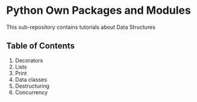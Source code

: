 # Python Own Packages and Modules
This sub-repository contains tutorials about Data Structures

## Table of Contents
1. Decorators
2. Lists
3. Print
4. Data classes
5. Destructuring
6. Concurrency